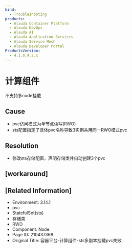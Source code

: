 ```yaml
---
kind:
  - Troubleshooting
products:
  - Alauda Container Platform
  - Alauda DevOps
  - Alauda AI
  - Alauda Application Services
  - Alauda Service Mesh
  - Alauda Developer Portal
ProductsVersion:
  - 4.1.0,4.2.x
---
```

<!-- A type of document that involves encountering a fault, diagnosing it, performing root cause analysis, and providing solutions. -->

# 计算组件

不支持多node挂载

## Cause
- pvc访问模式为单节点读写(RWO)
- sts配置指定了具体pvc名称导致3实例共用同一RWO模式pvc

## Resolution
- 修改sts存储配置，声明存储类并自动创建3个pvc

## [workaround]

## [Related Information]
- Environment: 3.14.1
- pvc
- StatefulSet(sts)
- 存储类
- RWO
- Component: Node
- Page ID: 210437368
- Original Title: 容器平台-计算组件-sts多副本挂载pvc失败
